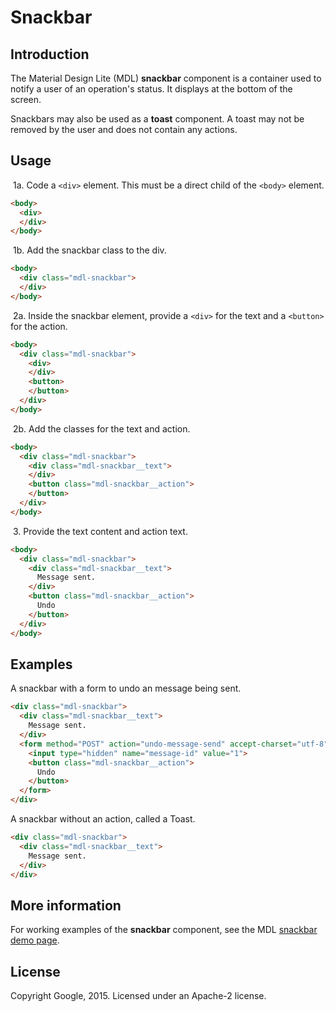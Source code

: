 # Snackbar

## Introduction

The Material Design Lite (MDL) **snackbar** component is a container used to notify a user of an operation's status. It displays at the bottom of the screen.

Snackbars may also be used as a **toast** component. A toast may not be removed by the user and does not contain any actions.

## Usage

&nbsp;1a. Code a `<div>` element. This must be a direct child of the `<body>` element.

```html
<body>
  <div>
  </div>
</body>
```

&nbsp;1b. Add the snackbar class to the div.

```html
<body>
  <div class="mdl-snackbar">
  </div>
</body>
```

&nbsp;2a. Inside the snackbar element, provide a `<div>` for the text and a `<button>` for the action.

```html
<body>
  <div class="mdl-snackbar">
    <div>
    </div>
    <button>
    </button>
  </div>
</body>
```

&nbsp;2b. Add the classes for the text and action.

```html
<body>
  <div class="mdl-snackbar">
    <div class="mdl-snackbar__text">
    </div>
    <button class="mdl-snackbar__action">
    </button>
  </div>
</body>
```
&nbsp;3. Provide the text content and action text.

```html
<body>
  <div class="mdl-snackbar">
    <div class="mdl-snackbar__text">
      Message sent.
    </div>
    <button class="mdl-snackbar__action">
      Undo
    </button>
  </div>
</body>
```

## Examples

A snackbar with a form to undo an message being sent.
```html
<div class="mdl-snackbar">
  <div class="mdl-snackbar__text">
    Message sent.
  </div>
  <form method="POST" action="undo-message-send" accept-charset="utf-8">
    <input type="hidden" name="message-id" value="1">
    <button class="mdl-snackbar__action">
      Undo
    </button>
  </form>
</div>
```

A snackbar without an action, called a Toast.
```html
<div class="mdl-snackbar">
  <div class="mdl-snackbar__text">
    Message sent.
  </div>
</div>
```

## More information
For working examples of the **snackbar** component, see the MDL [snackbar demo page](www.github.com/google/material-design-lite/src/snackbar/demo.html).

## License

Copyright Google, 2015. Licensed under an Apache-2 license.
